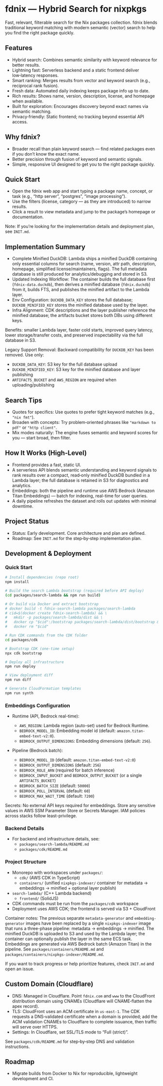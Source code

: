 # fdnix — Hybrid Search for nixpkgs

Fast, relevant, filterable search for the Nix packages collection. fdnix blends traditional keyword matching with modern semantic (vector) search to help you find the right package quickly.

## Features

- Hybrid search: Combines semantic similarity with keyword relevance for better results.
- Lightning fast: Serverless backend and a static frontend deliver low‑latency responses.
- Smart ranking: Merges results from vector and keyword search (e.g., reciprocal rank fusion).
- Fresh data: Automated daily indexing keeps package info up to date.
- Rich results: Shows name, version, description, license, and homepage when available.
- Built for exploration: Encourages discovery beyond exact names via semantic matching.
- Privacy‑friendly: Static frontend; no tracking beyond essential API access.

## Why fdnix?

- Broader recall than plain keyword search — find related packages even if you don’t know the exact name.
- Better precision through fusion of keyword and semantic signals.
- Simple, responsive UI designed to get you to the right package quickly.

## Quick Start

- Open the fdnix web app and start typing a package name, concept, or task (e.g., “http server”, “postgres”, “image processing”).
- Use the filters (license, category — as they are introduced) to narrow results.
- Click a result to view metadata and jump to the package’s homepage or documentation.

Note: If you’re looking for the implementation details and deployment plan, see `INIT.md`.

## Implementation Summary

- Complete Minified DuckDB: Lambda ships a minified DuckDB containing only essential columns for search (name, version, attr path, description, homepage, simplified license/maintainers, flags). The full metadata database is still produced for analytics/debugging and stored in S3.
- Updated Indexing Workflow: The container builds the full database first (`fdnix-data.duckdb`), then derives a minified database (`fdnix.duckdb`) from it, builds FTS, and publishes the minified artifact to the Lambda layer.
- Env Configuration: `DUCKDB_DATA_KEY` stores the full database; `DUCKDB_MINIFIED_KEY` stores the minified database used by the layer.
- Infra Alignment: CDK descriptions and the layer publisher reference the minified database; the artifacts bucket stores both DBs using different keys.

Benefits: smaller Lambda layer, faster cold starts, improved query latency, lower storage/transfer costs, and preserved inspectability via the full database in S3.

Legacy Support Removal: Backward compatibility for `DUCKDB_KEY` has been removed. Use only:
- `DUCKDB_DATA_KEY`: S3 key for the full database upload
- `DUCKDB_MINIFIED_KEY`: S3 key for the minified database and layer publishing
- `ARTIFACTS_BUCKET` and `AWS_REGION` are required when uploading/publishing

## Search Tips

- Quotes for specifics: Use quotes to prefer tight keyword matches (e.g., `"nix fmt"`).
- Broaden with concepts: Try problem‑oriented phrases like `"markdown to pdf"` or `"http client"`.
- Mix modes naturally: The engine fuses semantic and keyword scores for you — start broad, then filter.

## How It Works (High‑Level)

- Frontend provides a fast, static UI.
- A serverless API blends semantic understanding and keyword signals to rank results over a compact, read‑only minified DuckDB bundled in a Lambda layer; the full database is retained in S3 for diagnostics and analytics.
- Embeddings: both the pipeline and runtime use AWS Bedrock (Amazon Titan Embeddings) — batch for indexing, real-time for user queries.
- A daily pipeline refreshes the dataset and rolls out updates with minimal downtime.

## Project Status

- Status: Early development. Core architecture and plan are defined.
- Roadmap: See `INIT.md` for the step‑by‑step implementation plan.

## Development & Deployment

### Quick Start
```bash
# Install dependencies (repo root)
npm install

# Build the search Lambda bootstrap (required before API deploy)
(cd packages/search-lambda && npm run build)

# Or build via Docker and extract bootstrap
# docker build -t fdnix-search-lambda packages/search-lambda
# cid=$(docker create fdnix-search-lambda) && \
#   mkdir -p packages/search-lambda/dist && \
#   docker cp "$cid":/bootstrap packages/search-lambda/dist/bootstrap && \
#   docker rm "$cid"

# Run CDK commands from the CDK folder
cd packages/cdk

# Bootstrap CDK (one-time setup)
npx cdk bootstrap

# Deploy all infrastructure
npm run deploy

# View deployment diff
npm run diff

# Generate CloudFormation templates
npm run synth
```

### Embeddings Configuration

- Runtime (API, Bedrock real-time):
  - `AWS_REGION`: Lambda region (auto-set) used for Bedrock Runtime.
  - `BEDROCK_MODEL_ID`: Embedding model id (default: `amazon.titan-embed-text-v2:0`).
  - `BEDROCK_OUTPUT_DIMENSIONS`: Embedding dimensions (default: `256`).

- Pipeline (Bedrock batch):
  - `BEDROCK_MODEL_ID` (default: `amazon.titan-embed-text-v2:0`)
  - `BEDROCK_OUTPUT_DIMENSIONS` (default: `256`)
  - `BEDROCK_ROLE_ARN` (required for batch inference)
  - `BEDROCK_INPUT_BUCKET` and `BEDROCK_OUTPUT_BUCKET` (or a single `ARTIFACTS_BUCKET`)
  - `BEDROCK_BATCH_SIZE` (default: `50000`)
  - `BEDROCK_POLL_INTERVAL` (default: `60`)
  - `BEDROCK_MAX_WAIT_TIME` (default: `7200`)

Secrets: No external API keys required for embeddings. Store any sensitive values in AWS SSM Parameter Store or Secrets Manager. IAM policies across stacks follow least-privilege.

### Backend Details
- For backend and infrastructure details, see:
  - `packages/search-lambda/README.md`
  - `packages/cdk/README.md`

### Project Structure
- Monorepo with workspaces under `packages/`:
  - `cdk/` (AWS CDK in TypeScript)
  - `containers/` (unified `nixpkgs-indexer/` container for metadata → embeddings → minified + optional layer publish)
- `search-lambda/` (C++ Lambda backend)
  - `frontend/` (SolidJS)
- CDK commands must be run from the `packages/cdk` workspace
- Deployment uses AWS CDK; the frontend is served via S3 + CloudFront

Container notes: The previous separate `metadata-generator` and `embedding-generator` images have been replaced by a single `nixpkgs-indexer` image that runs a three-phase pipeline: metadata → embeddings → minified. The minified DuckDB is uploaded to S3 and used by the Lambda layer; the container can optionally publish the layer in the same ECS task. Embeddings are generated via AWS Bedrock batch (Amazon Titan) in the pipeline. See `packages/containers/README.md` and `packages/containers/nixpkgs-indexer/README.md`.

If you want to track progress or help prioritize features, check `INIT.md` and open an issue.



## Custom Domain (Cloudflare)

- DNS: Managed in Cloudflare. Point `fdnix.com` and `www` to the CloudFront distribution domain using CNAMEs (Cloudflare will CNAME‑flatten the apex record).
- TLS: CloudFront uses an ACM certificate in `us-east-1`. The CDK requests a DNS‑validated certificate when a domain is provided; add the ACM validation CNAMEs to Cloudflare to complete issuance, then traffic will serve over HTTPS.
- Settings: In Cloudflare, set SSL/TLS mode to “Full (strict)”.

See `packages/cdk/README.md` for step‑by‑step DNS and validation instructions.

## Roadmap

- Migrate builds from Docker to Nix for reproducible, lightweight development and CI.

